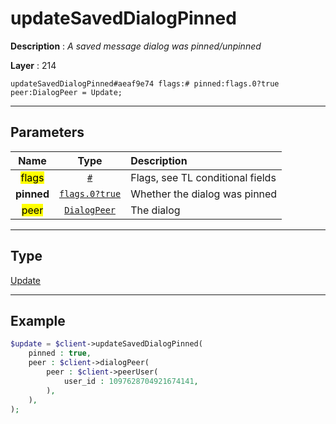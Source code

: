 # updateSavedDialogPinned

**Description** : *A saved message dialog was pinned/unpinned*

**Layer** : 214

```tl
updateSavedDialogPinned#aeaf9e74 flags:# pinned:flags.0?true peer:DialogPeer = Update;
```

---

## Parameters

| Name | Type | Description |
| :---: | :---: | :--- |
| <mark>flags</mark> | [`#`](type/#) | Flags, see TL conditional fields |
| **pinned** | [`flags.0?true`](type/true) | Whether the dialog was pinned |
| <mark>peer</mark> | [`DialogPeer`](type/DialogPeer) | The dialog |

---

## Type

[Update](type/Update)

---

## Example

```php
$update = $client->updateSavedDialogPinned(
	pinned : true,
	peer : $client->dialogPeer(
		peer : $client->peerUser(
			user_id : 1097628704921674141,
		),
	),
);
```